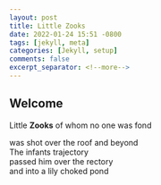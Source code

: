 ```yaml
---
layout: post
title: Little Zooks
date: 2022-01-24 15:51 -0800
tags: [jekyll, meta]
categories: [Jekyll, setup]
comments: false
excerpt_separator: <!--more-->
---
```


## Welcome

Little **Zooks** of whom no one was fond  
<!--more-->
was shot over the roof and beyond  
The infants trajectory  
passed him over the rectory  
and into a lily choked pond  
